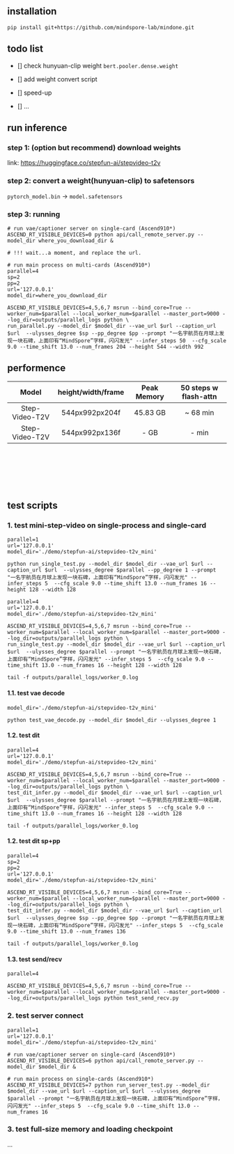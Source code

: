 

## installation

```shell
pip install git+https://github.com/mindspore-lab/mindone.git
```


## todo list

- [] check hunyuan-clip weight `bert.pooler.dense.weight`
- [] add weight convert script

- [] speed-up
- [] ...




## run inference

### step 1: (option but recommend) download weights

link: https://huggingface.co/stepfun-ai/stepvideo-t2v


### step 2: convert a weight(hunyuan-clip) to safetensors


`pytorch_model.bin` -> `model.safetensors`


### step 3: running

```shell
# run vae/captioner server on single-card (Ascend910*)
ASCEND_RT_VISIBLE_DEVICES=0 python api/call_remote_server.py --model_dir where_you_download_dir &

# !!! wait...a moment, and replace the url.

# run main process on multi-cards (Ascend910*)
parallel=4
sp=2
pp=2
url='127.0.0.1'
model_dir=where_you_download_dir

ASCEND_RT_VISIBLE_DEVICES=4,5,6,7 msrun --bind_core=True --worker_num=$parallel --local_worker_num=$parallel --master_port=9000 --log_dir=outputs/parallel_logs python \
run_parallel.py --model_dir $model_dir --vae_url $url --caption_url $url  --ulysses_degree $sp --pp_degree $pp --prompt "一名宇航员在月球上发现一块石碑，上面印有“MindSpore”字样，闪闪发光" --infer_steps 50  --cfg_scale 9.0 --time_shift 13.0 --num_frames 204 --height 544 --width 992
```


## performence

|     Model    |  height/width/frame |  Peak Memory | 50 steps w flash-attn |
|:------------:|:------------:|:------------:|:------------:|
| Step-Video-T2V   |        544px992px204f      |  45.83 GB | ~ 68 min |
| Step-Video-T2V   |        544px992px136f      |  - GB | - min |



<br>
<br>
<br>
<br>
<br>


## test scripts


### 1. test mini-step-video on single-process and single-card

```shell
parallel=1
url='127.0.0.1'
model_dir='./demo/stepfun-ai/stepvideo-t2v_mini'

python run_single_test.py --model_dir $model_dir --vae_url $url --caption_url $url  --ulysses_degree $parallel --pp_degree 1 --prompt "一名宇航员在月球上发现一块石碑，上面印有“MindSpore”字样，闪闪发光" --infer_steps 5  --cfg_scale 9.0 --time_shift 13.0 --num_frames 16 --height 128 --width 128
```


```shell
parallel=4
url='127.0.0.1'
model_dir='./demo/stepfun-ai/stepvideo-t2v_mini'

ASCEND_RT_VISIBLE_DEVICES=4,5,6,7 msrun --bind_core=True --worker_num=$parallel --local_worker_num=$parallel --master_port=9000 --log_dir=outputs/parallel_logs python \
run_single_test.py --model_dir $model_dir --vae_url $url --caption_url $url  --ulysses_degree $parallel --prompt "一名宇航员在月球上发现一块石碑，上面印有“MindSpore”字样，闪闪发光" --infer_steps 5  --cfg_scale 9.0 --time_shift 13.0 --num_frames 16 --height 128 --width 128

tail -f outputs/parallel_logs/worker_0.log
```


#### 1.1. test vae decode

```shell
model_dir='./demo/stepfun-ai/stepvideo-t2v_mini'

python test_vae_decode.py --model_dir $model_dir --ulysses_degree 1
```


#### 1.2. test dit

```shell
parallel=4
url='127.0.0.1'
model_dir='./demo/stepfun-ai/stepvideo-t2v_mini'

ASCEND_RT_VISIBLE_DEVICES=4,5,6,7 msrun --bind_core=True --worker_num=$parallel --local_worker_num=$parallel --master_port=9000 --log_dir=outputs/parallel_logs python \
test_dit_infer.py --model_dir $model_dir --vae_url $url --caption_url $url  --ulysses_degree $parallel --prompt "一名宇航员在月球上发现一块石碑，上面印有“MindSpore”字样，闪闪发光" --infer_steps 5  --cfg_scale 9.0 --time_shift 13.0 --num_frames 16 --height 128 --width 128

tail -f outputs/parallel_logs/worker_0.log
```

#### 1.2. test dit sp+pp

```shell
parallel=4
sp=2
pp=2
url='127.0.0.1'
model_dir='./demo/stepfun-ai/stepvideo-t2v_mini'

ASCEND_RT_VISIBLE_DEVICES=4,5,6,7 msrun --bind_core=True --worker_num=$parallel --local_worker_num=$parallel --master_port=9000 --log_dir=outputs/parallel_logs python \
test_dit_infer.py --model_dir $model_dir --vae_url $url --caption_url $url  --ulysses_degree $sp --pp_degree $pp --prompt "一名宇航员在月球上发现一块石碑，上面印有“MindSpore”字样，闪闪发光" --infer_steps 5  --cfg_scale 9.0 --time_shift 13.0 --num_frames 136

tail -f outputs/parallel_logs/worker_0.log
```


#### 1.3. test send/recv

```shell
parallel=4

ASCEND_RT_VISIBLE_DEVICES=4,5,6,7 msrun --bind_core=True --worker_num=$parallel --local_worker_num=$parallel --master_port=9000 --log_dir=outputs/parallel_logs python test_send_recv.py
```


### 2. test server connect

```shell
parallel=1
url='127.0.0.1'
model_dir='./demo/stepfun-ai/stepvideo-t2v_mini'

# run vae/captioner server on single-card (Ascend910*)
ASCEND_RT_VISIBLE_DEVICES=6 python api/call_remote_server.py --model_dir $model_dir &

# run main process on single-cards (Ascend910*)
ASCEND_RT_VISIBLE_DEVICES=7 python run_server_test.py --model_dir $model_dir --vae_url $url --caption_url $url  --ulysses_degree $parallel --prompt "一名宇航员在月球上发现一块石碑，上面印有“MindSpore”字样，闪闪发光" --infer_steps 5  --cfg_scale 9.0 --time_shift 13.0 --num_frames 16
```



### 3. test full-size memory and loading checkpoint
 
 ...
